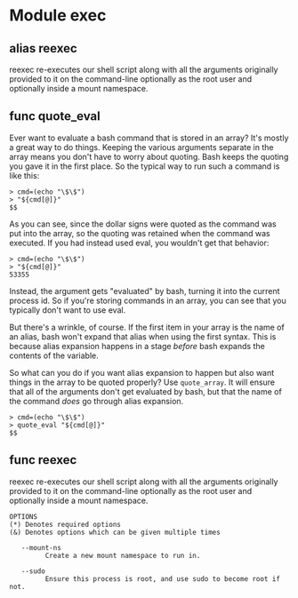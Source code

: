 # Module exec


## alias reexec

reexec re-executes our shell script along with all the arguments originally provided to it on the command-line
optionally as the root user and optionally inside a mount namespace.

## func quote_eval

Ever want to evaluate a bash command that is stored in an array?  It's mostly a great way to do things. Keeping the
various arguments separate in the array means you don't have to worry about quoting. Bash keeps the quoting you gave it
in the first place. So the typical way to run such a command is like this:

```shell
> cmd=(echo "\$\$")
> "${cmd[@]}"
$$
```

As you can see, since the dollar signs were quoted as the command was put into the array, so the quoting was retained
when the command was executed. If you had instead used eval, you wouldn't get that behavior:

```shell
> cmd=(echo "\$\$")
> "${cmd[@]}"
53355
```

Instead, the argument gets "evaluated" by bash, turning it into the current process id. So if you're storing commands in
an array, you can see that you typically don't want to use eval.

But there's a wrinkle, of course. If the first item in your array is the name of an alias, bash won't expand that alias
when using the first syntax. This is because alias expansion happens in a stage _before_ bash expands the contents of
the variable.

So what can you do if you want alias expansion to happen but also want things in the array to be quoted properly?  Use
`quote_array`. It will ensure that all of the arguments don't get evaluated by bash, but that the name of the command
_does_ go through alias expansion.

```shell
> cmd=(echo "\$\$")
> quote_eval "${cmd[@]}"
$$
```

## func reexec


reexec re-executes our shell script along with all the arguments originally provided to it on the command-line
optionally as the root user and optionally inside a mount namespace.

```Groff
OPTIONS
(*) Denotes required options
(&) Denotes options which can be given multiple times

   --mount-ns
         Create a new mount namespace to run in.

   --sudo
         Ensure this process is root, and use sudo to become root if not.

```

